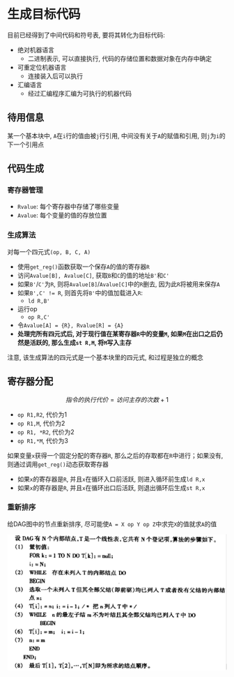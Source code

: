 # 生成目标代码
目前已经得到了中间代码和符号表, 要将其转化为目标代码:
- 绝对机器语言
  - 二进制表示, 可以直接执行, 代码的存储位置和数据对象在内存中确定
- 可重定位机器语言
  - 连接装入后可以执行
- 汇编语言
  - 经过汇编程序汇编为可执行的机器代码

## 待用信息
某一个基本块中, `A`在`i`行的值由被`j`行引用, 中间没有关于`A`的赋值和引用, 则`j`为`i`的下一个引用点

## 代码生成
### 寄存器管理
- `Rvalue`: 每个寄存器中存储了哪些变量
- `Avalue`: 每个变量的值的存放位置

### 生成算法
对每一个四元式`(op, B, C, A)`
- 使用`get_reg()`函数获取一个保存`A`的值的寄存器`R`
- 访问`Avalue[B], Avalue[C]`, 获取`B`和`C`的值的地址`B'`和`C'`
- 如果`B'`/`C'`为`R`, 则将`Avalue[B]`/`Avalue[C]`中的`R`删去, 因为此`R`将被用来保存`A`
- 如果`B',C' != R`, 则首先将`B'`中的值加载进入`R`:
  - `ld R,B'`
- 运行op
  - `op R,C'`
- 令`Avalue[A] = {R}, Rvalue[R] = {A}`
- **处理完所有四元式后, 对于现行值在某寄存器`R`中的变量`M`, 如果`M`在出口之后仍然是活跃的, 那么生成`st R,M`, 将`M`写入主存**

注意, 该生成算法的四元式是一个基本块里的四元式, 和过程是独立的概念

## 寄存器分配
$$指令的执行代价 = 访问主存的次数+1$$
- `op R1,R2`, 代价为1
- `op R1,M`, 代价为2
- `op R1, *R2`, 代价为2
- `op R1,*M`, 代价为3

如果变量`x`获得一个固定分配的寄存器`R`, 那么之后的存取都在`R`中进行；如果没有, 则通过调用`get_reg()`动态获取寄存器
- 如果`x`的寄存器是`R`, 并且`x`在循环入口前活跃, 则进入循环前生成`ld R,x`
- 如果`x`的寄存器是`R`, 并且`x`在循环出口后活跃, 则退出循环后生成`st R,x`

### 重新排序
给DAG图中的节点重新排序, 尽可能使`A = X op Y op Z`中求完`X`的值就求`A`的值

![](img/DAG排序算法.png)